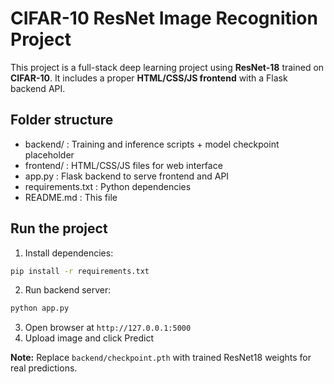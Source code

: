 # CIFAR-10 ResNet Image Recognition Project

This project is a full-stack deep learning project using **ResNet-18** trained on **CIFAR-10**. 
It includes a proper **HTML/CSS/JS frontend** with a Flask backend API.

## Folder structure

- backend/ : Training and inference scripts + model checkpoint placeholder
- frontend/ : HTML/CSS/JS files for web interface
- app.py : Flask backend to serve frontend and API
- requirements.txt : Python dependencies
- README.md : This file

## Run the project

1. Install dependencies:
```bash
pip install -r requirements.txt
```
2. Run backend server:
```bash
python app.py
```
3. Open browser at `http://127.0.0.1:5000`
4. Upload image and click Predict

**Note:** Replace `backend/checkpoint.pth` with trained ResNet18 weights for real predictions.
